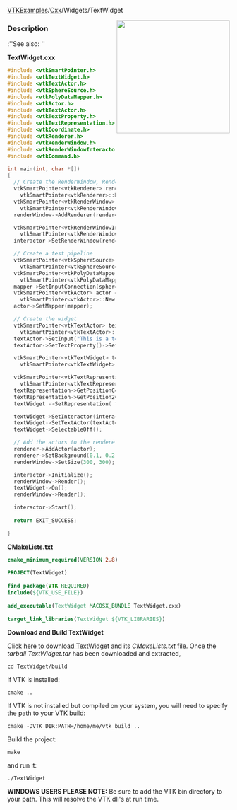 [VTKExamples](/home/)/[Cxx](/Cxx)/Widgets/TextWidget

<img align="right" src="https://github.com/lorensen/VTKExamples/blob/gh-pages/Testing/Baseline/Widgets/TestTextWidget.png?raw=true" width="256" />

### Description
:''See also: []([../../Visualization/DrawText])''

**TextWidget.cxx**
```c++
#include <vtkSmartPointer.h>
#include <vtkTextWidget.h>
#include <vtkTextActor.h>
#include <vtkSphereSource.h>
#include <vtkPolyDataMapper.h>
#include <vtkActor.h>
#include <vtkTextActor.h>
#include <vtkTextProperty.h>
#include <vtkTextRepresentation.h>
#include <vtkCoordinate.h>
#include <vtkRenderer.h>
#include <vtkRenderWindow.h>
#include <vtkRenderWindowInteractor.h>
#include <vtkCommand.h>

int main(int, char *[])
{
  // Create the RenderWindow, Renderer and both Actors
  vtkSmartPointer<vtkRenderer> renderer =
    vtkSmartPointer<vtkRenderer>::New();
  vtkSmartPointer<vtkRenderWindow> renderWindow =
    vtkSmartPointer<vtkRenderWindow>::New();
  renderWindow->AddRenderer(renderer);

  vtkSmartPointer<vtkRenderWindowInteractor> interactor =
    vtkSmartPointer<vtkRenderWindowInteractor>::New();
  interactor->SetRenderWindow(renderWindow);

  // Create a test pipeline
  vtkSmartPointer<vtkSphereSource> sphereSource =
    vtkSmartPointer<vtkSphereSource>::New();
  vtkSmartPointer<vtkPolyDataMapper> mapper =
    vtkSmartPointer<vtkPolyDataMapper>::New();
  mapper->SetInputConnection(sphereSource->GetOutputPort());
  vtkSmartPointer<vtkActor> actor =
    vtkSmartPointer<vtkActor>::New();
  actor->SetMapper(mapper);

  // Create the widget
  vtkSmartPointer<vtkTextActor> textActor =
    vtkSmartPointer<vtkTextActor>::New();
  textActor->SetInput("This is a test");
  textActor->GetTextProperty()->SetColor( 0.0, 1.0, 0.0 );

  vtkSmartPointer<vtkTextWidget> textWidget =
    vtkSmartPointer<vtkTextWidget>::New();

  vtkSmartPointer<vtkTextRepresentation> textRepresentation =
    vtkSmartPointer<vtkTextRepresentation>::New();
  textRepresentation->GetPositionCoordinate()->SetValue( .15, .15 );
  textRepresentation->GetPosition2Coordinate()->SetValue( .7, .2 );
  textWidget ->SetRepresentation( textRepresentation );

  textWidget->SetInteractor(interactor);
  textWidget->SetTextActor(textActor);
  textWidget->SelectableOff();

  // Add the actors to the renderer, set the background and size
  renderer->AddActor(actor);
  renderer->SetBackground(0.1, 0.2, 0.4);
  renderWindow->SetSize(300, 300);

  interactor->Initialize();
  renderWindow->Render();
  textWidget->On();
  renderWindow->Render();

  interactor->Start();
  
  return EXIT_SUCCESS;

}
```
**CMakeLists.txt**
```cmake
cmake_minimum_required(VERSION 2.8)
 
PROJECT(TextWidget)
 
find_package(VTK REQUIRED)
include(${VTK_USE_FILE})
 
add_executable(TextWidget MACOSX_BUNDLE TextWidget.cxx)
 
target_link_libraries(TextWidget ${VTK_LIBRARIES})
```

**Download and Build TextWidget**

Click [here to download TextWidget](https://github.com/lorensen/VTKWikiExamplesTarballs/raw/master/TextWidget.tar) and its *CMakeLists.txt* file.
Once the *tarball TextWidget.tar* has been downloaded and extracted,
```
cd TextWidget/build 
```
If VTK is installed:
```
cmake ..
```
If VTK is not installed but compiled on your system, you will need to specify the path to your VTK build:
```
cmake -DVTK_DIR:PATH=/home/me/vtk_build ..
```
Build the project:
```
make
```
and run it:
```
./TextWidget
```
**WINDOWS USERS PLEASE NOTE:** Be sure to add the VTK bin directory to your path. This will resolve the VTK dll's at run time.

